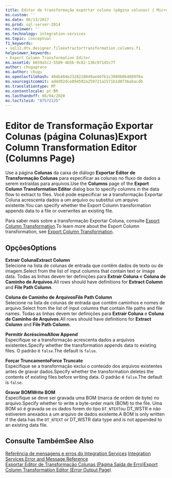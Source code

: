 ```yaml
---
title: Editor de transformação exportar coluna (página colunas) | Microsoft Docs
ms.custom: ''
ms.date: 06/13/2017
ms.prod: sql-server-2014
ms.reviewer: ''
ms.technology: integration-services
ms.topic: conceptual
f1_keywords:
- sql12.dts.designer.fileextractortransformation.columns.f1
helpviewer_keywords:
- Export Column Transformation Editor
ms.assetid: b659a5c2-5509-4b5b-9c82-136c971d5c7f
author: chugugrace
ms.author: chugu
ms.openlocfilehash: 404b404e2328228049ae46fb1c3089b0b4089f0a
ms.sourcegitcommit: ad4d92dce894592a259721a1571b1d8736abacdb
ms.translationtype: MT
ms.contentlocale: pt-BR
ms.lasthandoff: 08/04/2020
ms.locfileid: "87572125"
---
```

# <a name="export-column-transformation-editor-columns-page"></a><span data-ttu-id="dcad0-102">Editor de Transformação Exportar Colunas (página Colunas)</span><span class="sxs-lookup"><span data-stu-id="dcad0-102">Export Column Transformation Editor (Columns Page)</span></span>
  <span data-ttu-id="dcad0-103">Use a página **Colunas** da caixa de diálogo **Exportar Editor de Transformação Colunas** para especificar as colunas no fluxo de dados a serem extraídas para arquivos.</span><span class="sxs-lookup"><span data-stu-id="dcad0-103">Use the **Columns** page of the **Export Column Transformation Editor** dialog box to specify columns in the data flow to extract to files.</span></span> <span data-ttu-id="dcad0-104">Você pode especificar se a transformação Exportar Coluna acrescenta dados a um arquivo ou substitui um arquivo existente.</span><span class="sxs-lookup"><span data-stu-id="dcad0-104">You can specify whether the Export Column transformation appends data to a file or overwrites an existing file.</span></span>  
  
 <span data-ttu-id="dcad0-105">Para saber mais sobre a transformação Exportar Coluna, consulte [Export Column Transformation](data-flow/transformations/export-column-transformation.md).</span><span class="sxs-lookup"><span data-stu-id="dcad0-105">To learn more about the Export Column transformation, see [Export Column Transformation](data-flow/transformations/export-column-transformation.md).</span></span>  
  
## <a name="options"></a><span data-ttu-id="dcad0-106">Opções</span><span class="sxs-lookup"><span data-stu-id="dcad0-106">Options</span></span>  
 <span data-ttu-id="dcad0-107">**Extrair Coluna**</span><span class="sxs-lookup"><span data-stu-id="dcad0-107">**Extract Column**</span></span>  
 <span data-ttu-id="dcad0-108">Selecione na lista de colunas de entrada que contêm dados de texto ou de imagem.</span><span class="sxs-lookup"><span data-stu-id="dcad0-108">Select from the list of input columns that contain text or image data.</span></span> <span data-ttu-id="dcad0-109">Todas as linhas devem ter definições para **Extrair Coluna** e **Coluna de Caminho de Arquivos**.</span><span class="sxs-lookup"><span data-stu-id="dcad0-109">All rows should have definitions for **Extract Column** and **File Path Column**.</span></span>  
  
 <span data-ttu-id="dcad0-110">**Coluna de Caminho de Arquivos**</span><span class="sxs-lookup"><span data-stu-id="dcad0-110">**File Path Column**</span></span>  
 <span data-ttu-id="dcad0-111">Selecione na lista de colunas de entrada que contêm caminhos e nomes de arquivo.</span><span class="sxs-lookup"><span data-stu-id="dcad0-111">Select from the list of input columns that contain file paths and file names.</span></span> <span data-ttu-id="dcad0-112">Todas as linhas devem ter definições para **Extrair Coluna** e **Coluna de Caminho de Arquivos**.</span><span class="sxs-lookup"><span data-stu-id="dcad0-112">All rows should have definitions for **Extract Column** and **File Path Column**.</span></span>  
  
 <span data-ttu-id="dcad0-113">**Permitir Acréscimo**</span><span class="sxs-lookup"><span data-stu-id="dcad0-113">**Allow Append**</span></span>  
 <span data-ttu-id="dcad0-114">Especifique se a transformação acrescenta dados a arquivos existentes.</span><span class="sxs-lookup"><span data-stu-id="dcad0-114">Specify whether the transformation appends data to existing files.</span></span> <span data-ttu-id="dcad0-115">O padrão é `false`.</span><span class="sxs-lookup"><span data-stu-id="dcad0-115">The default is `false`.</span></span>  
  
 <span data-ttu-id="dcad0-116">**Forçar Truncamento**</span><span class="sxs-lookup"><span data-stu-id="dcad0-116">**Force Truncate**</span></span>  
 <span data-ttu-id="dcad0-117">Especifique se a transformação exclui o conteúdo dos arquivos existentes antes de gravar dados.</span><span class="sxs-lookup"><span data-stu-id="dcad0-117">Specify whether the transformation deletes the contents of existing files before writing data.</span></span> <span data-ttu-id="dcad0-118">O padrão é `false`.</span><span class="sxs-lookup"><span data-stu-id="dcad0-118">The default is `false`.</span></span>  
  
 <span data-ttu-id="dcad0-119">**Gravar BOM**</span><span class="sxs-lookup"><span data-stu-id="dcad0-119">**Write BOM**</span></span>  
 <span data-ttu-id="dcad0-120">Especifique se deve ser gravada uma BOM (marca de ordem de byte) no arquivo.</span><span class="sxs-lookup"><span data-stu-id="dcad0-120">Specify whether to write a byte-order mark (BOM) to the file.</span></span> <span data-ttu-id="dcad0-121">Uma BOM só é gravada se os dados forem do tipo `DT_NTEXT`ou DT_WSTR e não estiverem anexados a um arquivo de dados existente.</span><span class="sxs-lookup"><span data-stu-id="dcad0-121">A BOM is only written if the data has the `DT_NTEXT` or DT_WSTR data type and is not appended to an existing data file.</span></span>  
  
## <a name="see-also"></a><span data-ttu-id="dcad0-122">Consulte Também</span><span class="sxs-lookup"><span data-stu-id="dcad0-122">See Also</span></span>  
 <span data-ttu-id="dcad0-123">[Referência de mensagens e erros do Integration Services](../../2014/integration-services/integration-services-error-and-message-reference.md) </span><span class="sxs-lookup"><span data-stu-id="dcad0-123">[Integration Services Error and Message Reference](../../2014/integration-services/integration-services-error-and-message-reference.md) </span></span>  
 [<span data-ttu-id="dcad0-124">Exportar Editor de Transformação Colunas &#40;Página Saída de Erro&#41;</span><span class="sxs-lookup"><span data-stu-id="dcad0-124">Export Column Transformation Editor &#40;Error Output Page&#41;</span></span>](../../2014/integration-services/export-column-transformation-editor-error-output-page.md)  
  
  
